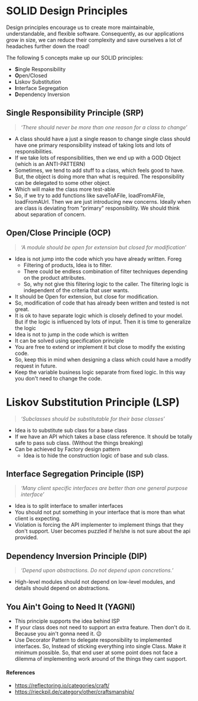 # SOLID Design Principles

Design principles encourage us to create more maintainable, understandable, and flexible software. Consequently, as our
applications grow in size, we can reduce their complexity and save ourselves a lot of headaches further down the road!

The following 5 concepts make up our SOLID principles:

- **S**ingle Responsibility
- **O**pen/Closed
- **L**iskov Substitution
- **I**nterface Segregation
- **D**ependency Inversion

## Single Responsibility Principle (SRP)

> _‘There should never be more than one reason for a class to change’_

- A class should have a just a single reason to change single class should have one primary responsibility instead of
  taking lots and lots of responsibilities.
- If we take lots of responsibilities, then we end up with a GOD Object (which is an ANTI-PATTERN)
- Sometimes, we tend to add stuff to a class, which feels good to have. But, the object is doing more than what is
  required. The responsibility can be delegated to some other object.
- Which will make the class more test-able
- So, if we try to add functions like saveToAFile, loadFromAFile, loadFromAUrl. Then we are just introducing new
  concerns. Ideally when are class is deviating from "primary" responsibility. We should think about separation of
  concern.

## Open/Close Principle (OCP)

> _‘A module should be open for extension but closed for modification’_

- Idea is not jump into the code which you have already written. Foreg
    - Filtering of products, Idea is to filter.
    - There could be endless combination of filter techniques depending on the product attributes.
    - So, why not give this filtering logic to the caller. The filtering logic is independent of the criteria that user
      wants.
- It should be Open for extension, but close for modification.
- So, modification of code that has already been written and tested is not great.
- It is ok to have separate logic which is closely defined to your model. But if the logic is influenced by lots of
  input. Then it is time to generalize the logic
- Idea is not to jump in the code which is written
- It can be solved using specification principle
- You are free to extend or implement it but close to modify the existing code.
- So, keep this in mind when designing a class which could have a modify request in future.
- Keep the variable business logic separate from fixed logic. In this way you don't need to change the code.

# Liskov Substitution Principle (LSP)

> _‘Subclasses should be substitutable for their base classes’_

- Idea is to substitute sub class for a base class
- If we have an API which takes a base class reference. It should be totally safe to pass sub class. (Without the things
  breaking)
- Can be achieved by Factory design pattern
    - Idea is to hide the construction logic of base and sub class.

## Interface Segregation Principle (ISP)

> _‘Many client specific interfaces are better than one general purpose interface’_

- Idea is to split interface to smaller interfaces
- You should not put something in your interface that is more than what client is expecting.
- Violation is forcing the API implementer to implement things that they don't support. User becomes puzzled if he/she
  is not sure about the api provided.

## Dependency Inversion Principle (DIP)

> _‘Depend upon abstractions. Do not depend upon concretions.’_

- High-level modules should not depend on low-level modules, and details should depend on abstractions.

## You Ain't Going to Need It (YAGNI)

- This principle supports the idea behind ISP
- If your class does not need to support an extra feature. Then don't do it. Because you ain't gonna need it. 😉
- Use Decorator Pattern to delegate responsibility to implemented interfaces.
So, Instead of sticking everything into single Class. Make it minimum possible. So, that end user at some point does not
face a dilemma of implementing work around of the things they cant support.
  
#### References

- https://reflectoring.io/categories/craft/
- https://rieckpil.de/category/other/craftsmanship/